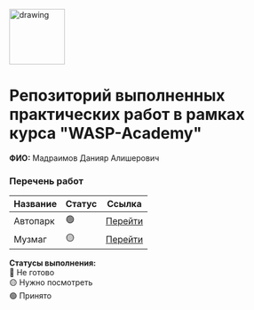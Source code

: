 <a href="https://wasp-academy.com"><img src="https://wasp-academy.com/Resources/wasp-logo.png" alt="drawing" width="100"/></a>

# Репозиторий выполненных практических работ в рамках курса "WASP-Academy"
**ФИО:** Мадраимов Данияр Алишерович
 
### Перечень работ

Название          | Статус | Ссылка
------------------|--------|--------
Автопарк          | 🟢     | <a href="https://github.com/DaniarRenox/wasp_txt/tree/master/Autopark">Перейти</a>
Музмаг            | 🟡     | <a href="https://github.com/DaniarRenox/wasp_txt/tree/master/MuzShop">Перейти</a>

**Статусы выполнения:** <br>
🔴 Не готово <br>
🟡 Нужно посмотреть <br>
🟢 Принято <br>

